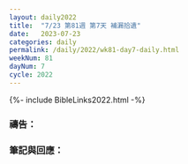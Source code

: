 ```yaml
---
layout: daily2022
title:  "7/23 第81週 第7天 補漏拾遺"
date:   2023-07-23
categories: daily
permalink: /daily/2022/wk81-day7-daily.html
weekNum: 81
dayNum: 7
cycle: 2022
---
```


{%- include BibleLinks2022.html -%}

### 禱告：

### 筆記與回應：
